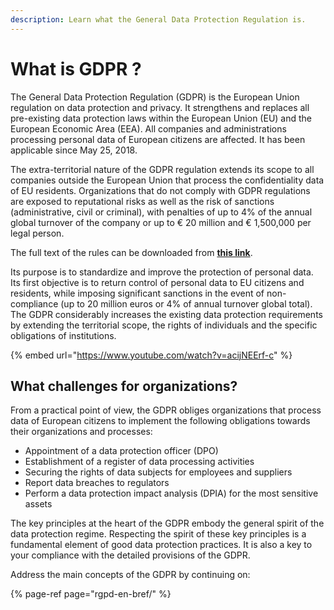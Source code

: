 ```yaml
---
description: Learn what the General Data Protection Regulation is.
---
```


# What is GDPR ?

The General Data Protection Regulation \(GDPR\) is the European Union regulation on data protection and privacy. It strengthens and replaces all pre-existing data protection laws within the European Union \(EU\) and the European Economic Area \(EEA\). All companies and administrations processing personal data of European citizens are affected. It has been applicable since May 25, 2018.

The extra-territorial nature of the GDPR regulation extends its scope to all companies outside the European Union that process the confidentiality data of EU residents. Organizations that do not comply with GDPR regulations are exposed to reputational risks as well as the risk of sanctions \(administrative, civil or criminal\), with penalties of up to 4% of the annual global turnover of the company or up to € 20 million and € 1,500,000 per legal person.

The full text of the rules can be downloaded from [**this link**](https://eur-lex.europa.eu/legal-content/EN/TXT/?uri=celex%3A32016R0679).

Its purpose is to standardize and improve the protection of personal data. Its first objective is to return control of personal data to EU citizens and residents, while imposing significant sanctions in the event of non-compliance \(up to 20 million euros or 4% of annual turnover global total\). The GDPR considerably increases the existing data protection requirements by extending the territorial scope, the rights of individuals and the specific obligations of institutions.



{% embed url="https://www.youtube.com/watch?v=acijNEErf-c" %}



## What challenges for organizations?

From a practical point of view, the GDPR obliges organizations that process data of European citizens to implement the following obligations towards their organizations and processes: 

* Appointment of a data protection officer \(DPO\) 
* Establishment of a register of data processing activities 
* Securing the rights of data subjects for employees and suppliers 
* Report data breaches to regulators 
* Perform a data protection impact analysis \(DPIA\) for the most sensitive assets

The key principles at the heart of the GDPR embody the general spirit of the data protection regime. Respecting the spirit of these key principles is a fundamental element of good data protection practices. It is also a key to your compliance with the detailed provisions of the GDPR.

Address the main concepts of the GDPR by continuing on:

{% page-ref page="rgpd-en-bref/" %}




